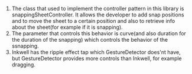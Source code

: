 1. The class that used to implement the controller pattern in this library is snappingSheetController. It allows the developer to add snap positions and to move the sheet to a certain position and also to retrieve info about the sheet(for example if it is snapping).
2. The parameter that controls this behavior is curve(and also duration for the duration of the snapping) which controls the behavior of the ssnapping.
3. Inkwell has the ripple effect tap which GestureDetector does'nt have, but GestureDetector provides more controls than Inkwell, for example dragging.
